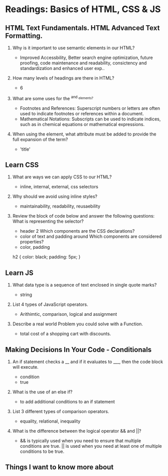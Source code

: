 # Readings: Basics of HTML, CSS & JS


## HTML Text Fundamentals. HTML Advanced Text Formatting.

1. Why is it important to use semantic elements in our HTML?
    * Improved Accessbility, Better search engine optimization, future proofing, code maintenance and readability, consictency and standardization and enhanced user exp..

2. How many levels of headings are there in HTML?
    * 6

3. What are some uses for the <sup> and <sub> elements?
    * Footnotes and References: Superscript numbers or letters are often used to indicate footnotes or references within a document.
    * Mathematical Notations: Subscripts can be used to indicate indices, such as in chemical equations or mathematical expressions.

4. When using the <abbr> element, what attribute must be added to provide the full expansion of the term?
    * 'title'


## Learn CSS

1. What are ways we can apply CSS to our HTML?
    * inline, internal, external, css selectors

2. Why should we avoid using inline styles?
    *  maintainability, readability, reusaebility

3. Review the block of code below and answer the following questions:
    What is representing the selector?
    * header 2
    Which components are the CSS declarations?
    * color of text and padding around
    Which components are considered properties?
    * color, padding
   
   h2 {
     color: black;
     padding: 5px;
   }

## Learn JS

1. What data type is a sequence of text enclosed in single quote marks?
    * string

2. List 4 types of JavaScript operators.
    * Arithimtic, comparison, logical and assignment

3. Describe a real world Problem you could solve with a Function.
    * total cost of a shopping cart with discounts.

## Making Decisions In Your Code - Conditionals

1. An if statement checks a __ and if it evaluates to ___, then the code   block will execute.
    * condition
    * true

2. What is the use of an else if?
    * to add additional conditions to an if statement

3. List 3 different types of comparison operators.
    * equality, relational, inequality

4. What is the difference between the logical operator && and ||?
    * && is typically used when you need to ensure that multiple conditions are true. || is used when you need at least one of multiple conditions to be true.

## Things I want to know more about